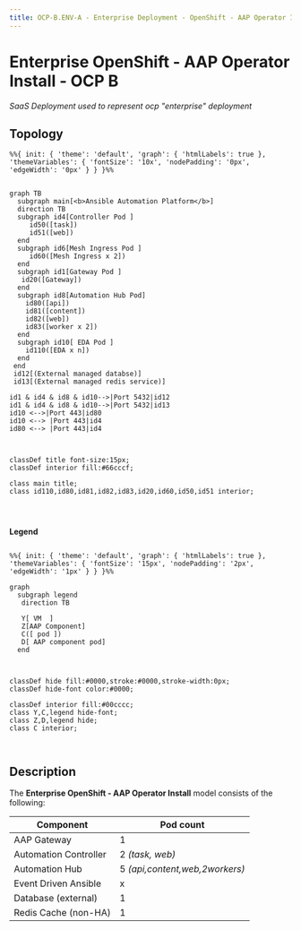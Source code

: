```yaml
---
title: OCP-B.ENV-A - Enterprise Deployment - OpenShift - AAP Operator Install Method
---
```


# Enterprise OpenShift - AAP Operator Install - OCP B
_SaaS Deployment used to represent ocp "enterprise" deployment_

## Topology

```mermaid
%%{ init: { 'theme': 'default', 'graph': { 'htmlLabels': true }, 'themeVariables': { 'fontSize': '10x', 'nodePadding': '0px', 'edgeWidth': '0px' } } }%%


graph TB
  subgraph main[<b>Ansible Automation Platform</b>]
  direction TB
  subgraph id4[Controller Pod ]
     id50([task])
     id51([web])
  end
  subgraph id6[Mesh Ingress Pod ]
     id60([Mesh Ingress x 2])
  end
  subgraph id1[Gateway Pod ]
   id20([Gateway])
  end
  subgraph id8[Automation Hub Pod]
    id80([api])
    id81([content])
    id82([web])
    id83([worker x 2])
  end
  subgraph id10[ EDA Pod ]
    id110([EDA x n])
  end
 end
 id12[(External managed databse)]
 id13[(External managed redis service)]

id1 & id4 & id8 & id10-->|Port 5432|id12
id1 & id4 & id8 & id10-->|Port 5432|id13
id10 <-->|Port 443|id80
id10 <--> |Port 443|id4
id80 <--> |Port 443|id4



classDef title font-size:15px;
classDef interior fill:#66cccf;

class main title;
class id110,id80,id81,id82,id83,id20,id60,id50,id51 interior;




```

**Legend**

```mermaid

%%{ init: { 'theme': 'default', 'graph': { 'htmlLabels': true }, 'themeVariables': { 'fontSize': '15px', 'nodePadding': '2px', 'edgeWidth': '1px' } } }%%

graph
  subgraph legend
   direction TB

   Y[ VM  ]
   Z[AAP Component]
   C([ pod ])
   D[ AAP component pod]
  end



classDef hide fill:#0000,stroke:#0000,stroke-width:0px;
classDef hide-font color:#0000;

classDef interior fill:#00cccc;
class Y,C,legend hide-font;
class Z,D,legend hide;
class C interior;



```

## Description

The **Enterprise OpenShift - AAP Operator Install** model consists of the following:

| Component                                     | Pod count                      |
| --------------------------------------------- | ------------------------------ |
| AAP Gateway                                   | 1                              |
| Automation Controller                         | 2 *(task, web)*                |
| Automation Hub                                | 5 *(api,content,web,2workers)* |
| Event Driven Ansible                          | x                              |
| Database (external)                           | 1                              |
| Redis Cache (non-HA)                          | 1                              |

